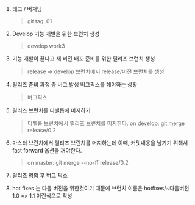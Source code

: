 1. 태그 / 버저닝

   > git tag .01

2. Develop 기능 개발을 위한 브런치 생성

   > develop work3

3. 기능 개발이 끝나고 새 버전 배포 준비를 위한 릴리즈 브런치 생성

   > release => develop 브런치에서 release/버전 브런치를 생성

4. 릴리즈 준비 과정 중 버그 발생 버그픽스를 해야하는 상황

   > 버그픽스

5. 릴리즈 브런치를 디벨롭에 머지하기

   > 디벨롭 브런치에서 릴리즈 브런치를 머지한다.
   > on develop: git merge release/0.2

6. 마스터 브런치에서 릴리즈 브런치를 머지하는데 이때, 커밋내용을 남기기 위해서 fast forward 옵션을 꺼야한다.

   > on master: git merge --no-ff release/0.2

7. 릴리즈 병합 후 버그 픽스

8. hot fixes 는 다음 버전을 위한것이기 때문에 브런치 이름은 hotfixes/~다음버전 1.0 => 1.1 이런식으로 작성

